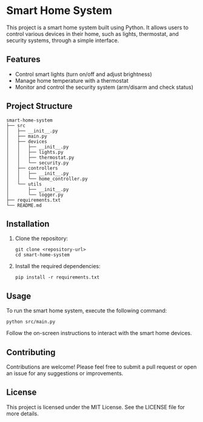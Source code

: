 # Smart Home System

This project is a smart home system built using Python. It allows users to control various devices in their home, such as lights, thermostat, and security systems, through a simple interface.

## Features

- Control smart lights (turn on/off and adjust brightness)
- Manage home temperature with a thermostat
- Monitor and control the security system (arm/disarm and check status)

## Project Structure

```
smart-home-system
├── src
│   ├── __init__.py
│   ├── main.py
│   ├── devices
│   │   ├── __init__.py
│   │   ├── lights.py
│   │   ├── thermostat.py
│   │   └── security.py
│   ├── controllers
│   │   ├── __init__.py
│   │   └── home_controller.py
│   └── utils
│       ├── __init__.py
│       └── logger.py
├── requirements.txt
└── README.md
```

## Installation

1. Clone the repository:
   ```
   git clone <repository-url>
   cd smart-home-system
   ```

2. Install the required dependencies:
   ```
   pip install -r requirements.txt
   ```

## Usage

To run the smart home system, execute the following command:
```
python src/main.py
```

Follow the on-screen instructions to interact with the smart home devices.

## Contributing

Contributions are welcome! Please feel free to submit a pull request or open an issue for any suggestions or improvements.

## License

This project is licensed under the MIT License. See the LICENSE file for more details.